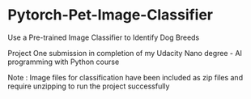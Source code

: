 # Pytorch-Pet-Image-Classifier
Use a Pre-trained Image Classifier to Identify Dog Breeds

Project One submission in completion of my Udacity Nano degree - AI programming with Python course

Note : Image files for classification have been included as zip files and require unzipping to run the project successfully
